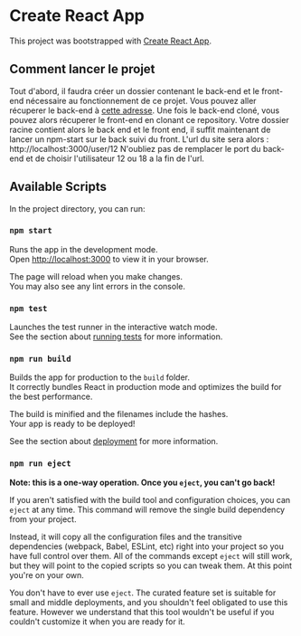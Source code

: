 # Create React App

This project was bootstrapped with [Create React App](https://github.com/facebook/create-react-app).

## Comment lancer le projet

Tout d'abord, il faudra créer un dossier contenant le back-end et le front-end nécessaire au fonctionnement de ce projet.
Vous pouvez aller récuperer le back-end à [cette adresse](https://github.com/OpenClassrooms-Student-Center/P9-front-end-dashboard).
Une fois le back-end cloné, vous pouvez alors récuperer le front-end en clonant ce repository.
Votre dossier racine contient alors le back end et le front end, il suffit maintenant de lancer un npm-start sur le back suivi du front.
L'url du site sera alors : http://localhost:3000/user/12
N'oubliez pas de remplacer le port du back-end et de choisir l'utilisateur 12 ou 18 a la fin de l'url.

## Available Scripts

In the project directory, you can run:

### `npm start`

Runs the app in the development mode.\
Open [http://localhost:3000](http://localhost:3000) to view it in your browser.

The page will reload when you make changes.\
You may also see any lint errors in the console.

### `npm test`

Launches the test runner in the interactive watch mode.\
See the section about [running tests](https://facebook.github.io/create-react-app/docs/running-tests) for more information.

### `npm run build`

Builds the app for production to the `build` folder.\
It correctly bundles React in production mode and optimizes the build for the best performance.

The build is minified and the filenames include the hashes.\
Your app is ready to be deployed!

See the section about [deployment](https://facebook.github.io/create-react-app/docs/deployment) for more information.

### `npm run eject`

**Note: this is a one-way operation. Once you `eject`, you can't go back!**

If you aren't satisfied with the build tool and configuration choices, you can `eject` at any time. This command will remove the single build dependency from your project.

Instead, it will copy all the configuration files and the transitive dependencies (webpack, Babel, ESLint, etc) right into your project so you have full control over them. All of the commands except `eject` will still work, but they will point to the copied scripts so you can tweak them. At this point you're on your own.

You don't have to ever use `eject`. The curated feature set is suitable for small and middle deployments, and you shouldn't feel obligated to use this feature. However we understand that this tool wouldn't be useful if you couldn't customize it when you are ready for it.
